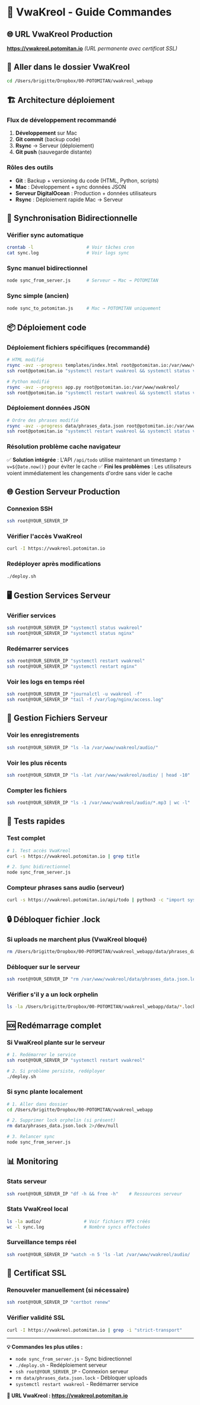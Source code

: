 # 🎤 VwaKreol - Guide Commandes

## 🌐 URL VwaKreol Production
**https://vwakreol.potomitan.io**
*(URL permanente avec certificat SSL)*

## 📍 Aller dans le dossier VwaKreol
```bash
cd /Users/brigitte/Dropbox/00-POTOMITAN/vwakreol_webapp
```

## 🏗️ Architecture déploiement

### Flux de développement recommandé
1. **Développement** sur Mac
2. **Git commit** (backup code)
3. **Rsync** → Serveur (déploiement)
4. **Git push** (sauvegarde distante)

### Rôles des outils
- **Git** : Backup + versioning du code (HTML, Python, scripts)
- **Mac** : Développement + sync données JSON
- **Serveur DigitalOcean** : Production + données utilisateurs
- **Rsync** : Déploiement rapide Mac → Serveur

## 🔄 Synchronisation Bidirectionnelle

### Vérifier sync automatique
```bash
crontab -l                    # Voir tâches cron
cat sync.log                  # Voir logs sync
```

### Sync manuel bidirectionnel
```bash
node sync_from_server.js      # Serveur → Mac → POTOMITAN
```

### Sync simple (ancien)
```bash
node sync_to_potomitan.js     # Mac → POTOMITAN uniquement
```

## 📦 Déploiement code

### Déploiement fichiers spécifiques (recommandé)
```bash
# HTML modifié
rsync -avz --progress templates/index.html root@potomitan.io:/var/www/vwakreol/templates/
ssh root@potomitan.io "systemctl restart vwakreol && systemctl status vwakreol -l"

# Python modifié
rsync -avz --progress app.py root@potomitan.io:/var/www/vwakreol/
ssh root@potomitan.io "systemctl restart vwakreol && systemctl status vwakreol -l"
```

### Déploiement données JSON
```bash
# Ordre des phrases modifié
rsync -avz --progress data/phrases_data.json root@potomitan.io:/var/www/vwakreol/data/
ssh root@potomitan.io "systemctl restart vwakreol && systemctl status vwakreol -l"
```

### Résolution problème cache navigateur
✅ **Solution intégrée** : L'API `/api/todo` utilise maintenant un timestamp `?v=${Date.now()}` pour éviter le cache
✅ **Fini les problèmes** : Les utilisateurs voient immédiatement les changements d'ordre sans vider le cache

## 🌐 Gestion Serveur Production

### Connexion SSH
```bash
ssh root@YOUR_SERVER_IP
```

### Vérifier l'accès VwaKreol
```bash
curl -I https://vwakreol.potomitan.io
```

### Redéployer après modifications
```bash
./deploy.sh
```

## 🖥️ Gestion Services Serveur

### Vérifier services
```bash
ssh root@YOUR_SERVER_IP "systemctl status vwakreol"
ssh root@YOUR_SERVER_IP "systemctl status nginx"
```

### Redémarrer services
```bash
ssh root@YOUR_SERVER_IP "systemctl restart vwakreol"
ssh root@YOUR_SERVER_IP "systemctl restart nginx"
```

### Voir les logs en temps réel
```bash
ssh root@YOUR_SERVER_IP "journalctl -u vwakreol -f"
ssh root@YOUR_SERVER_IP "tail -f /var/log/nginx/access.log"
```

## 📁 Gestion Fichiers Serveur

### Voir les enregistrements
```bash
ssh root@YOUR_SERVER_IP "ls -la /var/www/vwakreol/audio/"
```

### Voir les plus récents
```bash
ssh root@YOUR_SERVER_IP "ls -lat /var/www/vwakreol/audio/ | head -10"
```

### Compter les fichiers
```bash
ssh root@YOUR_SERVER_IP "ls -1 /var/www/vwakreol/audio/*.mp3 | wc -l"
```

## 🧪 Tests rapides

### Test complet
```bash
# 1. Test accès VwaKreol
curl -s https://vwakreol.potomitan.io | grep title

# 2. Sync bidirectionnel
node sync_from_server.js
```

### Compteur phrases sans audio (serveur)
```bash
curl -s https://vwakreol.potomitan.io/api/todo | python3 -c "import sys, json; print('Phrases sans audio:', json.load(sys.stdin)['count'])"
```

## 🔒 Débloquer fichier .lock

### Si uploads ne marchent plus (VwaKreol bloqué)
```bash
rm /Users/brigitte/Dropbox/00-POTOMITAN/vwakreol_webapp/data/phrases_data.json.lock
```

### Débloquer sur le serveur
```bash
ssh root@YOUR_SERVER_IP "rm /var/www/vwakreol/data/phrases_data.json.lock"
```

### Vérifier s'il y a un lock orphelin
```bash
ls -la /Users/brigitte/Dropbox/00-POTOMITAN/vwakreol_webapp/data/*.lock
```

## 🆘 Redémarrage complet

### Si VwaKreol plante sur le serveur
```bash
# 1. Redémarrer le service
ssh root@YOUR_SERVER_IP "systemctl restart vwakreol"

# 2. Si problème persiste, redéployer
./deploy.sh
```

### Si sync plante localement
```bash
# 1. Aller dans dossier
cd /Users/brigitte/Dropbox/00-POTOMITAN/vwakreol_webapp

# 2. Supprimer lock orphelin (si présent)
rm data/phrases_data.json.lock 2>/dev/null

# 3. Relancer sync
node sync_from_server.js
```

## 📊 Monitoring

### Stats serveur
```bash
ssh root@YOUR_SERVER_IP "df -h && free -h"    # Ressources serveur
```

### Stats VwaKreol local
```bash
ls -la audio/                # Voir fichiers MP3 créés
wc -l sync.log               # Nombre syncs effectuées
```

### Surveillance temps réel
```bash
ssh root@YOUR_SERVER_IP "watch -n 5 'ls -lat /var/www/vwakreol/audio/ | head -5'"
```

## 🔐 Certificat SSL

### Renouveler manuellement (si nécessaire)
```bash
ssh root@YOUR_SERVER_IP "certbot renew"
```

### Vérifier validité SSL
```bash
curl -I https://vwakreol.potomitan.io | grep -i "strict-transport"
```

---

**💡 Commandes les plus utiles :**
- `node sync_from_server.js` - Sync bidirectionnel
- `./deploy.sh` - Redéploiement serveur  
- `ssh root@YOUR_SERVER_IP` - Connexion serveur
- `rm data/phrases_data.json.lock` - Débloquer uploads
- `systemctl restart vwakreol` - Redémarrer service

**🔗 URL VwaKreol : https://vwakreol.potomitan.io**